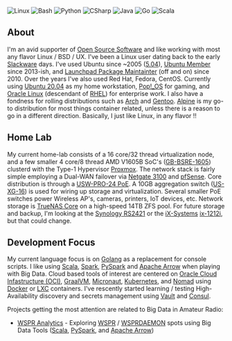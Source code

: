 ![Linux](https://img.shields.io/badge/Linux-Advanced-teal?style=flat-square)
![Bash](https://img.shields.io/badge/Bash-Advanced-teal?style=flat-square)
![Python](https://img.shields.io/badge/Python-Advanced-teal?style=flat-square)
![CSharp](https://img.shields.io/badge/CSharp-Intermediate-ffea00?style=flat-square)
![Java](https://img.shields.io/badge/Java-Intermediate-ffea00?style=flat-square)
![Go](https://img.shields.io/badge/Go-Learning-orange?style=flat-square)
![Scala](https://img.shields.io/badge/Scala-Learning-orange?style=flat-square)

## About

I'm an avid supporter of [Open Source Software][] and like working with most any flavor Linux / BSD / UX. I've been a Linux user dating back to the early [Slackware][] days. I've used Ubuntu since ~2005 ([5.04][]), [Ubuntu Member][] since 2013-ish, and [Launchpad Package Maintainter][] (off and on) since  2010. Over the years I've also used Red Hat, Fedora, CentOS. Currently using [Ubuntu 20.04][] as my home workstation, [Pop\!_OS][] for gaming, and [Oracle Linux][] (descendant of [RHEL][]) for enterprise work. I also have a fondness for rolling distributions such as [Arch][] and [Gentoo][]. [Alpine][] is my go-to distribution for most things container related, unless there is a reason to go in a different direction. Basically, I just like Linux, in any flavor !!

## Home Lab

My current home-lab consists of a 16 core/32 thread virtualization node, and a few smaller 4 core/8 thread AMD V1605B SoC's ([GB-BSRE-1605][]) clusterd with the Type-1 Hypervisor [Proxmox][]. The network stack is fairly simple employing a Dual-WAN failover via [Netgate 3100][] and [pfSense][]. Core distribution is through a [USW-PRO-24 PoE][]. A 10GB aggregation switch ([US-XG-16][]) is used for wiring up storage and virtualization. Several smaller PoE switches power Wireless AP's, cameras, printers, IoT devices, etc. Network storage is [TrueNAS Core][] on a high-speed 14TB ZFS pool. For future storage and backup, I'm looking at the [Synology RS2421][] or the [iX-Systems][] [ix-1212i][], but that could change. 

## Development Focus

My current language focus is on [Golang][] as a replacement for console scripts. I like using [Scala][], [Spark][], [PySpark][] and [Apache Arrow][] when playing  with Big Data. Cloud based tools of interest are centered on [Oracle Cloud Infastructure (OCI)], [GraalVM], [Micronaut], [Kubernetes][], and [Nomad][] using [Docker][] or [LXC][] containers. I've rescently started learning / testing High-Availability discovery and secrets management using [Vault][] and [Consul][].

Projects getting the most attention are related to Big Data in Amateur Radio:

- [WSPR Analytics] - Exploring [WSPR][] / [WSPRDAEMON][] spots using Big Data Tools ([Scala][], [PySpark], and [Apache Arrow][])

<!--
- [JTSDK64 Tools Documentation][] Principal, and current author
- [JTSDK Founding Developer][] - Original Author
- [JTSDK@groups.io] - Owner, and community contributor
- [JTSDK Tools Gthub Project][] - Contributor
-->

<!-- Page Links-->
[Open Source Software]: https://opensource.com/resources/what-open-source
[Golang]: https://golang.org/
[WSPR Analytics]: https://github.com/KI7MT/wspr-analytics
[WSPR]: https://www.physics.princeton.edu/pulsar/k1jt/wspr.html
[WSJTX UDP REST API]: https://github.com/KI7MT/wsjtx-logapi-go
[WSJT-X]: https://www.physics.princeton.edu/pulsar/k1jt/wsjtx.html
[5.04]: http://old-releases.ubuntu.com/releases/
[Ubuntu Member]: https://wiki.ubuntu.com/KI7MT
[Spark]: https://spark.apache.org/
[Scala]: https://scala-lang.org/
[PySpark]: https://spark.apache.org/docs/latest/api/python/index.html
[Apache Arrow]: https://arrow.apache.org/
[Slackware]: https://en.wikipedia.org/wiki/Slackware
[Launchpad Package Maintainter]: https://launchpad.net/~ki7mt
[JTSDK64 Tools Documentation]: https://jtsdk.github.io/jtsdk64-tools/
[JTSDK Founding Developer]: https://sourceforge.net/projects/jtsdk/
[JTSDK@groups.io]: https://groups.io/g/JTSDK
[Knoppix]: http://knoppix.net/
[Arch]: https://archlinux.org/
[Arch Linux]: https://archlinux.org/
[Gentoo]: https://www.gentoo.org/
[JTSDK Tools Gthub Project]: https://github.com/JTSDK
[WSPRDAEMON]: http://wsprdaemon.org/
[Alpine]: https://www.alpinelinux.org/
[HashiCorp Vagrant]: https://www.vagrantup.com/
[Docker]: https://www.docker.com/
[Scala]: https://scala-lang.org/
[Oracle Cloud Infastructure (OCI)]: https://www.oracle.com/cloud/
[Micronaut]: https://micronaut-projects.github.io/micronaut-oracle-cloud/latest/guide/
[GraalVM]: https://www.graalvm.org/
[Java]: https://www.oracle.com/java/
[Kubernetes]: https://kubernetes.io/
[Nomad]: https://www.nomadproject.io/
[Proxmox]: https://www.proxmox.com/en/
[pfSense]: https://www.pfsense.org/
[US-XG-16]: https://store.ui.com/collections/unifi-network-switching/products/unifi-switch-16-xg
[Switch Pro 24 PoE]: https://store.ui.com/collections/unifi-network-switching/products/usw-pro-24-poe
[TrueNAS Core]: https://www.truenas.com/truenas-core/
[LXC]: https://linuxcontainers.org/lxc/introduction/
[GB-BSRE-1605]:https://www.gigabyte.com/us/Mini-PcBarebone/GB-BSRE-1605-rev-10#kf
[USW-PRO-24 PoE]: https://store.ui.com/collections/unifi-network-switching/products/usw-pro-24-poe
[Ubuntu 20.04]: https://ubuntu.com/
[Oracle Linux]: https://www.oracle.com/linux/
[RHEL]: https://www.redhat.com/en/technologies/linux-platforms/enterprise-linux
[Pop\!_OS]: https://pop.system76.com/
[Synology RS2421]: https://www.synology.com/en-us/products/RS2421+
[Netgate 3100]: https://shop.netgate.com/products/3100-base-pfsense
[Consul]: https://www.consul.io/
[Vault]: https://www.vaultproject.io/
[ix-1212i]: https://www.ixsystems.com/ix-server-family/rackmount-servers/ix-1212i/
[iX-Systems]: https://www.ixsystems.com/


<!--
**KI7MT/KI7MT** is a ✨ _special_ ✨ repository because its `README.md` (this file) appears on your GitHub profile.

Here are some ideas to get you started:

- 🔭 I’m currently working on ...
- 🌱 I’m currently learning ...
- 👯 I’m looking to collaborate on ...
- 🤔 I’m looking for help with ...
- 💬 Ask me about ...
- 📫 How to reach me: ...
- 😄 Pronouns: ...
- ⚡ Fun fact: ...
-->
